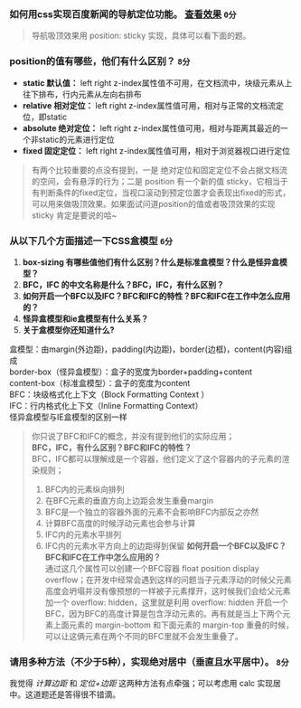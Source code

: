 <!--
 * @Author: 常培
 * @Date: 2019-08-24 18:26:41
 * @LastEditTime: 2019-09-07 00:17:37
 * @Description: CSS（CSS3，CSS盒模型，BFC，IFC，定位新特性，绝对居中） 
 -->
### 如何用css实现百度新闻的导航定位功能。 [查看效果](https://news.baidu.com) `0分`

> 导航吸顶效果用 position: sticky 实现，具体可以看下面的题。

### position的值有哪些，他们有什么区别？ `8分`

- **static 默认值：**
left right z-index属性值不可用，在文档流中，块级元素从上往下排布，行内元素从左向右排布
- **relative 相对定位：**
left right z-index属性值可用，相对与正常的文档流定位，即static
- **absolute 绝对定位：**
left right z-index属性值可用，相对与距离其最近的一个非static的元素进行定位
- **fixed 固定定位：**
left right z-index属性值可用，相对于浏览器视口进行定位

> 有两个比较重要的点没有提到，一是 绝对定位和固定定位不会占据文档流的空间，会有悬浮的行为；二是 position 有一个新的值 sticky，它相当于有判断条件的fixed定位，当视口滚动到预定位置才会表现出fixed的形式，可以用来做吸顶效果。如果面试问道position的值或者吸顶效果的实现 sticky 肯定是要说的哈~

### 从以下几个方面描述一下CSS盒模型 `6分`

1. **box-sizing 有哪些值他们有什么区别？什么是标准盒模型？什么是怪异盒模型？**
2. **BFC，IFC 的中文名称是什么？BFC，IFC，有什么区别？**
3. **如何开启一个BFC以及IFC？BFC和IFC的特性？BFC和IFC在工作中怎么应用的？**
4. **怪异盒模型和ie盒模型有什么关系？**
5. **关于盒模型你还知道什么?**

盒模型：由margin(外边距)，padding(内边距)，border(边框)，content(内容)组成   
border-box（怪异盒模型）：盒子的宽度为border+padding+content   
content-box（标准盒模型）：盒子的宽度为content   
BFC：块级格式化上下文（Block Formatting Context ）   
IFC：行内格式化上下文（Inline Formatting Context）   
怪异盒模型与IE盒模型的区别一样

> 你只说了BFC和IFC的概念，并没有提到他们的实际应用；   
> **BFC，IFC，有什么区别？BFC和IFC的特性？**   
> BFC，IFC都可以理解成是一个容器，他们定义了这个容器内的子元素的渲染规则；   
>1. BFC内的元素纵向排列
>2. 在BFC元素的垂直方向上边距会发生重叠margin
>3. BFC是一个独立的容器外面的元素不会影响BFC内部反之亦然
>4. 计算BFC高度的时候浮动元素也会参与计算
>5. IFC内的元素水平排列
>6. IFC内的元素水平方向上的边距得到保留
> **如何开启一个BFC以及IFC？BFC和IFC在工作中怎么应用的？**     
> 通过这几个属性可以创建一个BFC容器 float position display overflow；在开发中经常会遇到这样的问题当子元素浮动的时候父元素高度会坍塌并没有像预想的一样被子元素撑开，这时候我们会给父元素加一个 overflow: hidden，这里就是利用 overflow: hidden 开启一个BFC，因为BFC的高度计算是包含浮动元素的。再有就是当上下两个元素上面元素的 margin-bottom 和下面元素的 margin-top 重叠的时候，可以让这俩元素在两个不同的BFC里就不会发生重叠了。

### 请用多种方法（不少于5种），实现绝对居中（垂直且水平居中）。 `8分`
我觉得 *计算边距* 和 *定位+边距* 这两种方法有点牵强；可以考虑用 calc 实现居中。这道题还是答得很不错滴。
